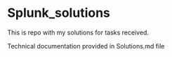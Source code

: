 # Splunk_solutions
This is repo with my solutions for tasks received.

Technical documentation provided in Solutions.md file


